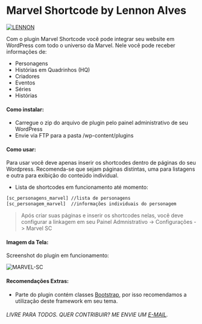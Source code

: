 # Marvel Shortcode by Lennon Alves

[![LENNON](http://lennonalves.xyz/img/desenvolvidopor.png)](http://lennonalves.com)

Com o plugin Marvel Shortcode você pode integrar seu website em WordPress com todo o universo da Marvel. Nele você pode receber informações de:

  - Personagens
  - Histórias em Quadrinhos (HQ)
  - Criadores
  - Eventos
  - Séries
  - Histórias

#### Como instalar:

  - Carregue o zip do arquivo de plugin pelo painel administrativo de seu WordPress
  - Envie via FTP para a pasta /wp-content/plugins

#### Como usar:

Para usar você deve apenas inserir os shortcodes dentro de páginas do seu Wordpress. Recomenda-se que sejam páginas distintas, uma para listagens e outra para exibição do conteúdo individual.

 - Lista de shortcodes em funcionamento até momento:

```html
[sc_personagens_marvel] //lista de personagens
[sc_personagem_marvel]  //informações individuais do personagem
```

> Após criar suas páginas e inserir os shortcodes nelas, você deve configurar a linkagem em seu Painel Admnistrativo -> Configurações -> Marvel SC

#### Imagem da Tela:

Screenshot do plugin em funcionamento:

![MARVEL-SC](https://github.com/lennonalvesdias/la-marvel-shortcode/blob/master/screenshot.png?raw=true)

#### Recomendações Extras:

  - Parte do plugin contém classes [Bootstrap], por isso recomendamos a utilização deste framework em seu tema.

###### LIVRE PARA TODOS. QUER CONTRIBUIR? ME ENVIE UM [E-MAIL].

   [Bootstrap]: <http://getbootstrap.com/>
   [E-MAIL]: <mailto:lennonalvesdias@gmail.com>